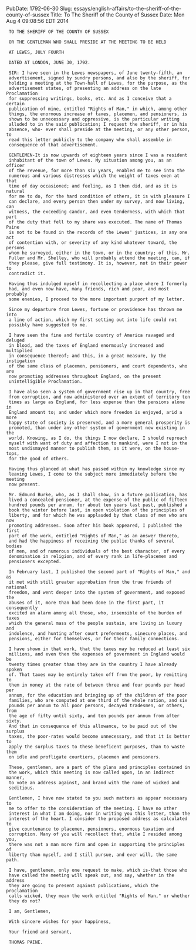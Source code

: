 PubDate: 1792-06-30
Slug: essays/english-affairs/to-the-sheriff-of-the-county-of-sussex
Title: To The Sheriff of the County of Sussex
Date: Mon Aug  4 09:08:56 EDT 2014

     TO THE SHERIFF OF THE COUNTY OF SUSSEX                               
                                                                          
     OR THE GENTLEMAN WHO SHALL PRESIDE AT THE MEETING TO BE HELD         
                                                                          
     AT LEWES, JULY FOURTH                                                
                                                                          
     DATED AT LONDON, JUNE 30, 1792.                                      
                                                                          
     SIR: I have seen in the Lewes newspapers, of June twenty-fifth, an   
     advertisement, signed by sundry persons, and also by the sheriff, for
     holding a meeting at the Town-hall of Lewes, for the purpose, as the 
     advertisement states, of presenting an address on the late Proclamation  
     for suppressing writings, books, etc. And as I conceive that a certain   
     publication of mine, entitled "Rights of Man," in which, among other 
     things, the enormous increase of taxes, placemen, and pensioners, is 
     shown to be unnecessary and oppressive, is the particular writing    
     alluded to in the said publication; I request the sheriff, or in his 
     absence, who- ever shall preside at the meeting, or any other person, to 
     read this letter publicly to the company who shall assemble in       
     consequence of that advertisement.                                   
                                                                          
     GENTLEMEN-It is now upwards of eighteen years since I was a resident 
     inhabitant of the town of Lewes. My situation among you, as an officer   
     of the revenue, for more than six years, enabled me to see into the  
     numerous and various distresses which the weight of taxes even at that   
     time of day occasioned; and feeling, as I then did, and as it is natural 
     for me to do, for the hard condition of others, it is with pleasure I
     can declare, and every person then under my survey, and now living, can  
     witness, the exceeding candor, and even tenderness, with which that part 
     of the duty that fell to my share was executed. The name of Thomas Paine 
     is not to be found in the records of the Lewes' justices, in any one act 
     of contention with, or severity of any kind whatever toward, the persons 
     whom he surveyed, either in the town, or in the country; of this, Mr.
     Fuller and Mr. Shelley, who will probably attend the meeting, can, if
     they please, give full testimony. It is, however, not in their power to  
     contradict it.                                                       
                                                                          
     Having thus indulged myself in recollecting a place where I formerly 
     had, and even now have, many friends, rich and poor, and most probably   
     some enemies, I proceed to the more important purport of my letter.  
                                                                          
     Since my departure from Lewes, fortune or providence has thrown me into  
     a line of action, which my first setting out into life could not     
     possibly have suggested to me.                                       
                                                                          
     I have seen the fine and fertile country of America ravaged and deluged  
     in blood, and the taxes of England enormously increased and multiplied   
     in consequence thereof; and this, in a great measure, by the instigation 
     of the same class of placemen, pensioners, and court dependents, who are 
     now promoting addresses throughout England, on the present           
     unintelligible Proclamation.                                         
                                                                          
     I have also seen a system of government rise up in that country, free
     from corruption, and now administered over an extent of territory ten
     times as large as England, for less expense than the pensions alone in   
     England amount to; and under which more freedom is enjoyed, arid a more  
     happy state of society is preserved, and a more general prosperity is
     promoted, than under any other system of government now existing in the  
     world. Knowing, as I do, the things I now declare, I should reproach 
     myself with want of duty and affection to mankind, were I not in the 
     most undismayed manner to publish them, as it were, on the house-tops,   
     for the good of others.                                              
                                                                          
     Having thus glanced at what has passed within my knowledge since my  
     leaving Lewes, I come to the subject more immediately before the meeting 
     now present.                                                         
                                                                          
     Mr. Edmund Burke, who, as I shall show, in a future publication, has 
     lived a concealed pensioner, at the expense of the public of fifteen 
     hundred pounds per annum, for about ten years last past, published a 
     book the winter before last, in open violation of the principles of  
     liberty, and for which he was applauded by that class of men who are now 
     promoting addresses. Soon after his book appeared, I published the first 
     part of the work, entitled "Rights of Man," as an answer thereto,    
     and had the happiness of receiving the public thanks of several bodies   
     of men, and of numerous individuals of the best character, of every  
     denomination in religion, and of every rank in life-placemen and     
     pensioners excepted.                                                 
                                                                          
     In February last, I published the second part of "Rights of Man," and as 
     it met with still greater approbation from the true friends of national  
     freedom, and went deeper into the system of government, and exposed the  
     abuses of it, more than had been done in the first part, it consequently 
     excited an alarm among all those, who, insensible of the burden of taxes 
     which the general mass of the people sustain, are living in luxury and   
     indolence, and hunting after court preferments, sinecure places, and 
     pensions, either for themselves, or for their family connections.    
                                                                          
     I have shown in that work, that the taxes may be reduced at least six
     millions, and even then the expenses of government in England would be   
     twenty times greater than they are in the country I have already spoken  
     of. That taxes may be entirely taken off from the poor, by remitting to  
     them in money at the rate of between three and four pounds per head per  
     annum, for the education and bringing up of the children of the poor 
     families, who are computed at one third of the whole nation, and six 
     pounds per annum to all poor persons, decayed tradesmen, or others, from 
     the age of fifty until sixty, and ten pounds per annum from after sixty. 
     And that in consequence of this allowance, to be paid out of the surplus 
     taxes, the poor-rates would become unnecessary, and that it is better to 
     apply the surplus taxes to these beneficent purposes, than to waste them 
     on idle and profligate courtiers, placemen and pensioners.           
                                                                          
     These, gentlemen, are a part of the plans and principles contained in
     the work, which this meeting is now called upon, in an indirect manner,  
     to vote an address against, and brand with the name of wicked and    
     seditious.                                                           
                                                                          
     Gentlemen, I have now stated to you such matters as appear necessary to  
     me to offer to the consideration of the meeting. I have no other     
     interest in what I am doing, nor in writing you this letter, than the
     interest of the heart. I consider the proposed address as calculated to  
     give countenance to placemen, pensioners, enormous taxation and      
     corruption. Many of you will recollect that, while I resided among you,  
     there was not a man more firm and open in supporting the principles of   
     liberty than myself, and I still pursue, and ever will, the same path.   
                                                                          
     I have, gentlemen, only one request to make, which is-that those who 
     have called the meeting will speak out, and say, whether in the address  
     they are going to present against publications, which the proclamation   
     calls wicked, they mean the work entitled "Rights of Man," or whether
     they do not?                                                         
                                                                          
     I am, Gentlemen,                                                     
                                                                          
     With sincere wishes for your happiness,                              
                                                                          
     Your friend and servant,                                             
                                                                          
     THOMAS PAINE.                                                        


